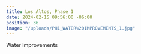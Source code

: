 ```yaml
---
title: Los Altos, Phase 1
date: 2024-02-15 09:56:00 -06:00
position: 36
image: "/uploads/PH1_WATER%20IMPROVEMENTS_1.jpg"
---
```


Water Improvements